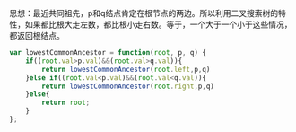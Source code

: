 思想：最近共同祖先，p和q结点肯定在根节点的两边。所以利用二叉搜索树的特性，如果都比根大走左数，都比根小走右数。等于，一个大于一个小于这些情况，都返回根结点。

```javascript
var lowestCommonAncestor = function(root, p, q) {
    if((root.val>p.val)&&(root.val>q.val)){
        return lowestCommonAncestor(root.left,p,q)
    }else if((root.val<p.val)&&(root.val<q.val)){
        return lowestCommonAncestor(root.right,p,q)
    }else{
        return root;
    }
};
```

